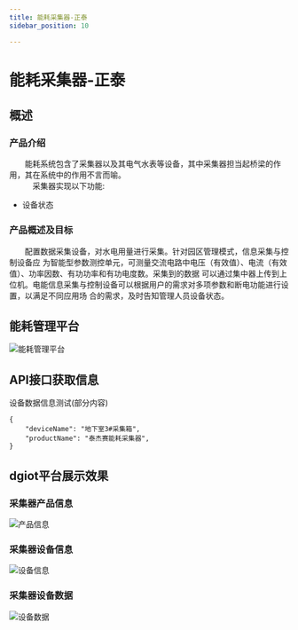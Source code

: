 ```yaml
---
title: 能耗采集器-正泰
sidebar_position: 10

---
```


# 能耗采集器-正泰

## 概述

### 产品介绍 

&emsp;&emsp;能耗系统包含了采集器以及其电气水表等设备，其中采集器担当起桥梁的作用，其在系统中的作用不言而喻。  
&emsp;&emsp;&emsp;采集器实现以下功能:  

* 设备状态

### 产品概述及目标

&emsp;&emsp;配置数据采集设备，对水电用量进行采集。针对园区管理模式，信息采集与控制设备应
为智能型参数测控单元，可测量交流电路中电压（有效值）、电流（有效值）、功率因数、有功功率和有功电度数。采集到的数据
可以通过集中器上传到上位机。电能信息采集与控制设备可以根据用户的需求对多项参数和断电功能进行设置，以满足不同应用场
合的需求，及时告知管理人员设备状态。
            

## 能耗管理平台
![能耗管理平台](http://dgiot-1253666439.cos.ap-shanghai-fsi.myqcloud.com/dgiot_web/doc_ylb/nenghao/1.png)

## API接口获取信息

设备数据信息测试(部分内容)
```
{
    "deviceName": "地下室3#采集箱",
	"productName": "泰杰赛能耗采集器",
}
```


## dgiot平台展示效果

### 采集器产品信息

![产品信息](http://dgiot-1253666439.cos.ap-shanghai-fsi.myqcloud.com/dgiot_web/doc_ylb/nenghao/2.png)

### 采集器设备信息

![设备信息](http://dgiot-1253666439.cos.ap-shanghai-fsi.myqcloud.com/dgiot_web/doc_ylb/nenghao/3.png)


### 采集器设备数据

![设备数据](http://dgiot-1253666439.cos.ap-shanghai-fsi.myqcloud.com/dgiot_web/doc_ylb/nenghao/4.png)


